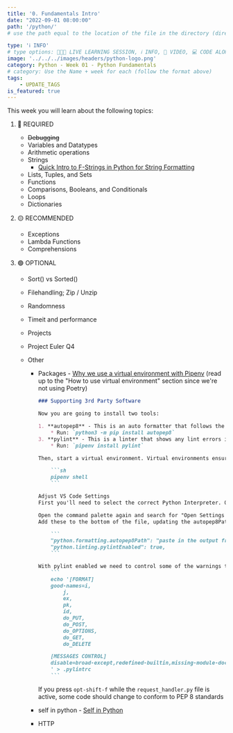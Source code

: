 ```yaml
---
title: '0. Fundamentals Intro'
date: "2022-09-01 08:00:00"
path: '/python/'
# use the path equal to the location of the file in the directory (directory structure)

type: 'ℹ️ INFO'
# type options: 👩🏽‍🏫 LIVE LEARNING SESSION, ℹ️ INFO, 🎥 VIDEO, 💻 CODE ALONG, 🥼LAB, ↩️ REVIEW/NOTES, 👥 GROUP LEARNING, 👷🏼‍♂️ GROUP PROJECT, 🧠 ASSESSMENT, 📝 ASSIGNMENT
image: '../../../images/headers/python-logo.png'
category: Python - Week 01 - Python Fundamentals
# category: Use the Name + week for each (follow the format above)
tags:
    - UPDATE_TAGS
is_featured: true
---
```


This week you will learn about the following topics:

1. 🔴 REQUIRED

    * ~~Debugging~~
    * Variables and Datatypes
    * Arithmetic operations
    * Strings
        * [Quick Intro to F-Strings in Python for String Formatting](https://www.youtube.com/watch?v=o0mvgsPQ8Jg)
    * Lists, Tuples, and Sets
    * Functions
    * Comparisons, Booleans, and Conditionals
    * Loops
    * Dictionaries

1. 🟡 RECOMMENDED

    * Exceptions
    * Lambda Functions
    * Comprehensions

1. 🟢 OPTIONAL
    * Sort() vs Sorted()
    * Filehandling; Zip / Unzip
    * Randomness
    * Timeit and performance
    * Projects
    * Project Euler Q4

    * Other
        * Packages - [Why we use a virtual environment with Pipenv](https://serpapi.com/blog/python-virtual-environments-using-virtualenv-and-poetry/) (read up to the "How to use virtual environment" section since we're not using Poetry)

            ```markdown
            ### Supporting 3rd Party Software

            Now you are going to install two tools:

            1. **autopep8** - This is an auto formatter that follows the [PEP 8](https://www.python.org/dev/peps/pep-0008/) style guide. This will be installed globally, so you won't have to install this again.
                * Run: `python3 -m pip install autopep8`
            3. **pylint** - This is a linter that shows any lint errors in your code. This will be installed locally within the pipenv environment (more on this later). For every new project you'll need to install pylint into each one.
                * Run: `pipenv install pylint`

            Then, start a virtual environment. Virtual environments ensure that libraries installed for a project don't pollute the entire operating system. It keeps everything contained to the project.

                ```sh
                pipenv shell
                ```

            ```

            ```markdown
            Adjust VS Code Settings
            First you'll need to select the correct Python Interpreter. Open the command palette with `cmd+shift+p` and select "Python: Select Interpretor". Find the option that has `<your folder name>-<random string>`

            Open the command palette again and search for "Open Settings (JSON)"
            Add these to the bottom of the file, updating the autopep8Path to be the output of `which autopep8`

                ```
                "python.formatting.autopep8Path": "paste in the output from the which command",
                "python.linting.pylintEnabled": true,
                ```

            With pylint enabled we need to control some of the warnings that VS Code will warn about. We can do this by creating a `.pylintrc` file. Copy this command into the terminal to create the file:
                ```
                echo '[FORMAT]
                good-names=i,
                    j,
                    ex,
                    pk,
                    id,
                    do_PUT,
                    do_POST,
                    do_OPTIONS,
                    do_GET,
                    do_DELETE

                [MESSAGES CONTROL]
                disable=broad-except,redefined-builtin,missing-module-docstring
                ' > .pylintrc
                ```
            ```

            If you press `opt-shift-f` while the `request_handler.py` file is active, some code should change to conform to PEP 8 standards
        * self in python - [Self in Python](https://www.geeksforgeeks.org/self-in-python-class/)
        * HTTP

